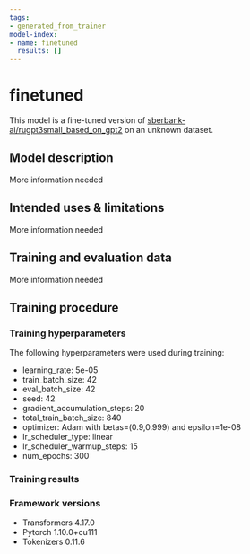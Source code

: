 ```yaml
---
tags:
- generated_from_trainer
model-index:
- name: finetuned
  results: []
---
```


<!-- This model card has been generated automatically according to the information the Trainer had access to. You
should probably proofread and complete it, then remove this comment. -->

# finetuned

This model is a fine-tuned version of [sberbank-ai/rugpt3small_based_on_gpt2](https://huggingface.co/sberbank-ai/rugpt3small_based_on_gpt2) on an unknown dataset.

## Model description

More information needed

## Intended uses & limitations

More information needed

## Training and evaluation data

More information needed

## Training procedure

### Training hyperparameters

The following hyperparameters were used during training:
- learning_rate: 5e-05
- train_batch_size: 42
- eval_batch_size: 42
- seed: 42
- gradient_accumulation_steps: 20
- total_train_batch_size: 840
- optimizer: Adam with betas=(0.9,0.999) and epsilon=1e-08
- lr_scheduler_type: linear
- lr_scheduler_warmup_steps: 15
- num_epochs: 300

### Training results



### Framework versions

- Transformers 4.17.0
- Pytorch 1.10.0+cu111
- Tokenizers 0.11.6
